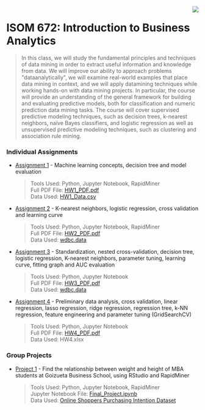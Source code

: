 <img src="https://github.com/jzhu808/images/blob/master/JZ.JPG" align="right" />

# ISOM 672: Introduction to Business Analytics
> In this class, we will study the fundamental principles and techniques of data mining in order to extract
useful information and knowledge from data. We will improve our ability to approach problems "dataanalytically", we will examine real-world examples that place data mining in context, and we will apply datamining techniques while working hands-on with data mining projects. In particular, the course will provide an understanding of the general framework for building and evaluating predictive models, both for classification and numeric prediction data mining tasks. The course will cover supervised predictive modeling techniques, such as decision trees, k-nearest neighbors, naïve Bayes classifiers, and logistic regression as well as unsupervised predictive modeling techniques, such as clustering and association rule mining.


### Individual Assignments
- [Assignment 1](https://github.com/jzhu808/ISOM-672-Introduction-To-Business-Analytics/blob/master/HW1.ipynb) - Machine learning concepts, decision tree and model evaluation
  > Tools Used: Python, Jupyter Notebook, RapidMiner  
  Full PDF File: [HW1_PDF.pdf](https://github.com/jzhu808/ISOM-672-Introduction-To-Business-Analytics/blob/master/HW1_PDF.pdf)  
  Data Used: [HW1_Data.csv](https://github.com/jzhu808/ISOM-672-Introduction-To-Business-Analytics/blob/master/HW1_Data.csv)
  
- [Assignment 2](https://github.com/jzhu808/ISOM-672-Introduction-To-Business-Analytics/blob/master/HW2.ipynb) - K-nearest neighbors, logistic regression, cross validation and learning curve
  > Tools Used: Python, Jupyter Notebook, RapidMiner   
  Full PDF File: [HW2_PDF.pdf](https://github.com/jzhu808/ISOM-672-Introduction-To-Business-Analytics/blob/master/HW2_PDF.pdf)  
  Data Used: [wdbc.data](https://github.com/jzhu808/ISOM-672-Introduction-To-Business-Analytics/blob/master/wdbc.data)

- [Assignment 3](https://github.com/jzhu808/ISOM-672-Introduction-To-Business-Analytics/blob/master/HW3.ipynb) - Standardization, nested cross-validation, decision tree, logistic regression, K-nearest neighbors, parameter tuning, learning curve, fitting graph and AUC evaluation
  > Tools Used: Python, Jupyter Notebook  
  Full PDF File: [HW3_PDF.pdf](https://github.com/jzhu808/ISOM-672-Introduction-To-Business-Analytics/blob/master/HW3_PDF.pdf)   
  Data Used: [wdbc.data](https://github.com/jzhu808/ISOM-672-Introduction-To-Business-Analytics/blob/master/wdbc.data)
  
- [Assignment 4](https://github.com/jzhu808/ISOM-672-Introduction-To-Business-Analytics/blob/master/HW4.ipynb) - Preliminary data analysis, cross validation, linear regression, lasso regression, ridge regression, regression tree, k-NN regression, feature engineering and parameter tuning (GridSearchCV)   
  > Tools Used: Python, Jupyter Notebook  
  Full PDF File: [HW4_PDF.pdf](https://github.com/jzhu808/ISOM-672-Introduction-To-Business-Analytics/blob/master/HW4_PDF.pdf)   
  Data Used: HW4.xlsx


### Group Projects
- [Project 1](https://github.com/jzhu808/ISOM-672-Introduction-To-Business-Analytics/blob/master/Purchase%20intention%20project.pdf) - Find the relationship between weight and height of MBA students at Goizueta Business School, using RStudio and RapidMiner
  > Tools Used: Python, Jupyter Notebook, RapidMiner  
  Jupyter Notebook File: [Final_Project.ipynb](https://github.com/jzhu808/ISOM-672-Introduction-To-Business-Analytics/blob/master/Final_project.ipynb)  
  Data Used: [Online Shoppers Purchasing Intention Dataset](https://archive.ics.uci.edu/ml/datasets/Online+Shoppers+Purchasing+Intention+Dataset)
